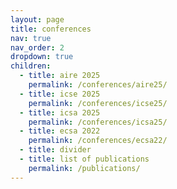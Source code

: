 ```yaml
---
layout: page
title: conferences
nav: true
nav_order: 2
dropdown: true
children:
  - title: aire 2025
    permalink: /conferences/aire25/
  - title: icse 2025
    permalink: /conferences/icse25/
  - title: icsa 2025
    permalink: /conferences/icsa25/
  - title: ecsa 2022
    permalink: /conferences/ecsa22/
  - title: divider
  - title: list of publications
    permalink: /publications/
---
```

